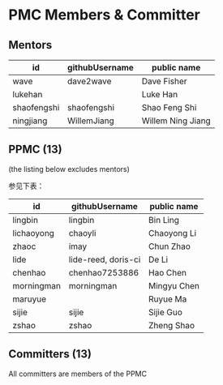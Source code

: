 # PMC Members & Committer

## Mentors

|id	|githubUsername	|public name	|
|--------|-----------|----------|
|wave	|dave2wave	|Dave Fisher	|
|lukehan	|	|Luke Han	
|shaofengshi	|shaofengshi|	Shao Feng Shi	|
|ningjiang	|WillemJiang	|Willem Ning Jiang|


## PPMC (13)
(the listing below excludes mentors)

参见下表：

|id	|githubUsername	|public name	|
|--------|-----------|----------|
|lingbin|	lingbin	|Bin Ling	|
|lichaoyong	|chaoyli	|Chaoyong Li	|
|zhaoc	|imay	|Chun Zhao	|
|lide	|lide-reed, doris-ci	|De Li	|
|chenhao	|chenhao7253886	|Hao Chen	|
|morningman	|morningman	|Mingyu Chen|
|maruyue	||	Ruyue Ma	|
|sijie	|sijie	|Sijie Guo	|
|zshao	|zshao	|Zheng Shao|

## Committers (13)
All committers are members of the PPMC